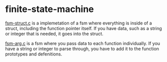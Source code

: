 # finite-state-machine



[fsm-struct.c](https://github.com/ADBeveridge/finite-state-machine/blob/main/finite-state-machine.c) is a implemetation of a fsm where everything is inside of a struct, including the function pointer itself. If you have data, such as a string or integer that is needed, it goes into the struct.

[fsm-arg.c](https://github.com/ADBeveridge/finite-state-machine/blob/main/fsm-arg.c) is a fsm where you pass data to each function individually. If you have a string or integer to parse through, you have to add it to the function prototypes and defenitions.
